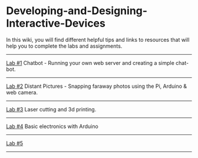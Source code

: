 # Developing-and-Designing-Interactive-Devices

In this wiki, you will find different helpful tips and links to resources that will help you to complete the labs and assignments.

---
[Lab #1](https://github.com/FAR-Lab/Developing-and-Designing-Interactive-Devices/wiki/Lab-%231) Chatbot - Running your own web server and creating a simple chat-bot.


---
[Lab #2](https://github.com/FAR-Lab/Developing-and-Designing-Interactive-Devices/wiki/Lab-%232) Distant Pictures - Snapping faraway photos using the Pi, Arduino & web camera.

---
[Lab #3](https://github.com/FAR-Lab/Developing-and-Designing-Interactive-Devices/wiki/Lab3-Laser-Cutting-and-3d-Printing) Laser cutting and 3d printing.


---
[Lab #4](https://github.com/FAR-Lab/Developing-and-Designing-Interactive-Devices/wiki/Lab-%234) Basic electronics with Arduino


---
[Lab #5](https://github.com/FAR-Lab/Developing-and-Designing-Interactive-Devices/wiki/Lab-%235)

---
<!--1. The first assignments are all about the [Interaction Engine](https://github.com/nikmart/interaction-engine/wiki) please follow the link to the wiki pages./-->